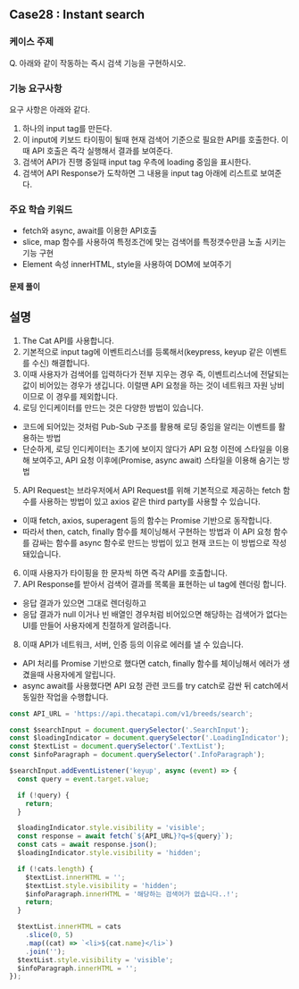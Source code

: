 ## Case28 : Instant search
### 케이스 주제

Q. 아래와 같이 작동하는 즉시 검색 기능을 구현하시오.

### 기능 요구사항

요구 사항은 아래와 같다.

1. 하나의 input tag를 만든다.
2. 이 input에 키보드 타이핑이 될때 현재 검색어 기준으로 필요한 API를 호출한다.
   이때 API 호출은 즉각 실행해서 결과를 보여준다.
3. 검색어 API가 진행 중일때 input tag 우측에 loading 중임을 표시한다.
4. 검색어 API Response가 도착하면 그 내용을 input tag 아래에 리스트로 보여준다.

### 주요 학습 키워드
- fetch와 async, await를 이용한 API호출
- slice, map 함수를 사용하여 특정조건에 맞는 검색어를 특정갯수만큼 노출 시키는 기능 구현
- Element 속성 innerHTML, style을 사용하여 DOM에 보여주기 

#### 문제 풀이
## 설명
1. The Cat API를 사용합니다.
2. 기본적으로 input tag에 이벤트리스너를 등록해서(keypress, keyup 같은 이벤트를 수신) 해결합니다.
3. 이때 사용자가 검색어를 입력하다가 전부 지우는 경우 즉, 이벤트리스너에 전달되는 값이 비어있는 경우가 생깁니다. 이럴땐 API 요청을 하는 것이 네트워크 자원 낭비이므로 이 경우를 제외합니다.
4. 로딩 인디케이터를 만드는 것은 다양한 방법이 있습니다.
  - 코드에 되어있는 것처럼 Pub-Sub 구조를 활용해 로딩 중임을 알리는 이벤트를 활용하는 방법
  - 단순하게, 로딩 인디케이터는 초기에 보이지 않다가 API 요청 이전에 스타일을 이용해 보여주고, API 요청 이후에(Promise, async await) 스타일을 이용해 숨기는 방법
5. API Request는 브라우저에서 API Request를 위해 기본적으로 제공하는 fetch 함수를 사용하는 방법이 있고 axios 같은 third party를 사용할 수 있습니다.
  - 이때 fetch, axios, superagent 등의 함수는 Promise 기반으로 동작합니다.
  - 따라서 then, catch, finally 함수를 체이닝해서 구현하는 방법과
    이 API 요청 함수를 감싸는 함수를 async 함수로 만드는 방법이 있고 현재 코드는 이 방법으로 작성 돼있습니다.
6. 이때 사용자가 타이핑을 한 문자씩 하면 즉각 API를 호출합니다.
7. API Response를 받아서 검색어 결과를 목록을 표현하는 ul tag에 렌더링 합니다.
  - 응답 결과가 있으면 그대로 렌더링하고
  - 응답 결과가 null 이거나 빈 배열인 경우처럼 비어있으면 해당하는 검색어가 없다는 UI를 만들어 사용자에게 친절하게 알려줍니다.
8. 이때 API가 네트워크, 서버, 인증 등의 이유로 에러를 낼 수 있습니다.
  - API 처리를 Promise 기반으로 했다면 catch, finally 함수를 체이닝해서 에러가 생겼을때 사용자에게 알립니다.
  - async await를 사용했다면 API 요청 관련 코드를 try catch로 감싼 뒤 catch에서 동일한 작업을 수행합니다.


```javascript
const API_URL = 'https://api.thecatapi.com/v1/breeds/search';

const $searchInput = document.querySelector('.SearchInput');
const $loadingIndicator = document.querySelector('.LoadingIndicator');
const $textList = document.querySelector('.TextList');
const $infoParagraph = document.querySelector('.InfoParagraph');

$searchInput.addEventListener('keyup', async (event) => {
  const query = event.target.value;

  if (!query) {
    return;
  }

  $loadingIndicator.style.visibility = 'visible';
  const response = await fetch(`${API_URL}?q=${query}`);
  const cats = await response.json();
  $loadingIndicator.style.visibility = 'hidden';

  if (!cats.length) {
    $textList.innerHTML = '';
    $textList.style.visibility = 'hidden';
    $infoParagraph.innerHTML = '해당하는 검색어가 없습니다..!';
    return;
  }

  $textList.innerHTML = cats
    .slice(0, 5)
    .map((cat) => `<li>${cat.name}</li>`)
    .join('');
  $textList.style.visibility = 'visible';
  $infoParagraph.innerHTML = '';
});

```
